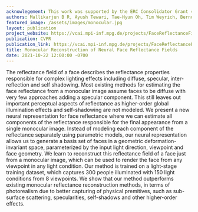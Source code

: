 ```yaml
---
acknowlegement: This work was supported by the ERC Consolidator Grant 4DReply (770784).
authors: Mallikarjun B R, Ayush Tewari, Tae-Hyun Oh, Tim Weyrich, Bernd Bickel, Hans-Peter Seidel, Hanspeter Pfister, Wojciech Matusik, Mohamed Elgharib, Christian Theobalt
featured_image: /assets/images/monocular.jpg
layout: publication
project_website: https://vcai.mpi-inf.mpg.de/projects/FaceReflectanceFields/
publication: CVPR
publication_link: https://vcai.mpi-inf.mpg.de/projects/FaceReflectanceFields/
title: Monocular Reconstruction of Neural Face Reflectance Fields
date: 2021-10-22 12:00:00 -0700
---
```


The reflectance field of a face describes the reflectance properties responsible for complex lighting effects including diffuse, specular, inter-reflection and self shadowing. Most existing methods for estimating the face reflectance from a monocular image assume faces to be diffuse with very few approaches adding a specular component. This still leaves out important perceptual aspects of reflectance as higher-order global illumination effects and self-shadowing are not modeled. We present a new neural representation for face reflectance where we can estimate all components of the reflectance responsible for the final appearance from a single monocular image. Instead of modeling each component of the reflectance separately using parametric models, our neural representation allows us to generate a basis set of faces in a geometric deformation-invariant space, parameterized by the input light direction, viewpoint and face geometry. We learn to reconstruct this reflectance field of a face just from a monocular image, which can be used to render the face from any viewpoint in any light condition. Our method is trained on a light-stage training dataset, which captures 300 people illuminated with 150 light conditions from 8 viewpoints. We show that our method outperforms existing monocular reflectance reconstruction methods, in terms of photorealism due to better capturing of physical premitives, such as sub-surface scattering, specularities, self-shadows and other higher-order effects.